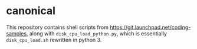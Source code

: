 # canonical

This repository contains shell scripts from https://git.launchpad.net/coding-samples, along with `disk_cpu_load_python.py`, which is essentially `disk_cpu_load.sh` rewritten in python 3.